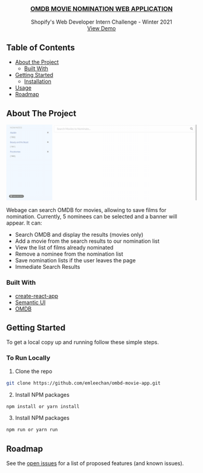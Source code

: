 <!--
*** Thanks for checking out this README Template. If you have a suggestion that would
*** make this better, please fork the repo and create a pull request or simply open
*** an issue with the tag "enhancement".
*** Thanks again! Now go create something AMAZING! :D
***
***
***
*** To avoid retyping too much info. Do a search and replace for the following:
*** github_username, repo_name, twitter_handle, email
-->

<!-- PROJECT SHIELDS -->
<!--
*** I'm using markdown "reference style" links for readability.
*** Reference links are enclosed in brackets [ ] instead of parentheses ( ).
*** See the bottom of this document for the declaration of the reference variables
*** for contributors-url, forks-url, etc. This is an optional, concise syntax you may use.
*** https://www.markdownguide.org/basic-syntax/#reference-style-links
-->

<!-- PROJECT LOGO -->
<br />
<p align="center">
  <h3 align="center"><a href="https://emleechan.github.io/ombd-movie-app/">OMDB MOVIE NOMINATION WEB APPLICATION</a></h3>
  <p align="center">
    Shopify's Web Developer Intern Challenge - Winter 2021
    <br />
    <a href="https://emleechan.github.io/ombd-movie-app/">View Demo</a>
  </p>
</p>



<!-- TABLE OF CONTENTS -->
## Table of Contents

* [About the Project](#about-the-project)
  * [Built With](#built-with)
* [Getting Started](#getting-started)
  * [Installation](#installation)
* [Usage](#usage)
* [Roadmap](#roadmap)



<!-- ABOUT THE PROJECT -->
## About The Project

![Movie Demo](public/moviedemo.gif)
<!--[![Product Name Screen Shot][product-screenshot]](https://example.com)-->

Webage can search OMDB for movies, allowing to save films for nomination. Currently, 5 nominees can be selected and a banner will appear.
It can:

* Search OMDB and display the results (movies only)
* Add a movie from the search results to our nomination list
* View the list of films already nominated
* Remove a nominee from the nomination list
* Save nomination lists if the user leaves the page
* Immediate Search Results

### Built With

* [create-react-app](https://github.com/facebook/create-react-app)
* [Semantic UI](https://semantic-ui.com/)
* [OMDB](http://www.omdbapi.com/)


<!-- GETTING STARTED -->
## Getting Started

To get a local copy up and running follow these simple steps.


### To Run Locally

1. Clone the repo
```sh
git clone https://github.com/emleechan/ombd-movie-app.git
```
2. Install NPM packages
```sh
npm install or yarn install
```
3. Install NPM packages
```sh
npm run or yarn run
```

<!-- ROADMAP -->
## Roadmap

See the [open issues](https://github.com/emleechan/ombd-movie-app/projects/1) for a list of proposed features (and known issues).




